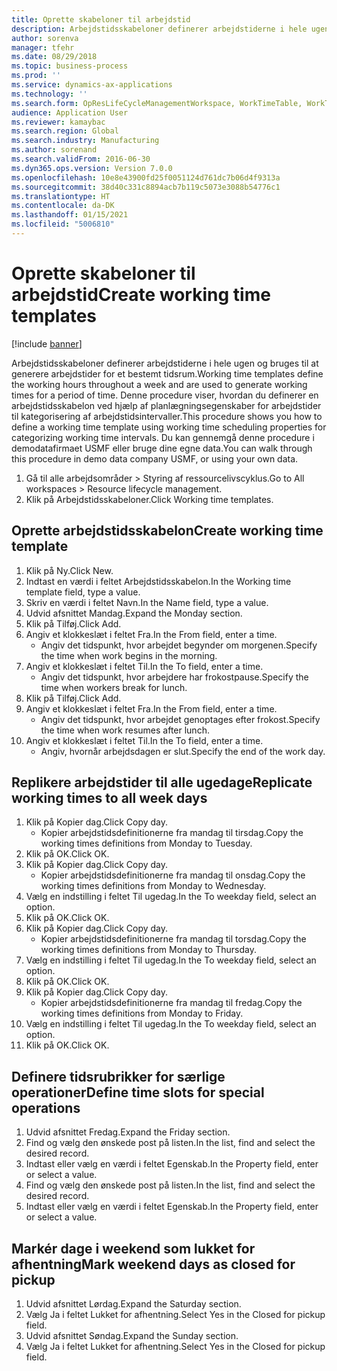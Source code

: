 ```yaml
---
title: Oprette skabeloner til arbejdstid
description: Arbejdstidsskabeloner definerer arbejdstiderne i hele ugen og bruges til at generere arbejdstider for et bestemt tidsrum.
author: sorenva
manager: tfehr
ms.date: 08/29/2018
ms.topic: business-process
ms.prod: ''
ms.service: dynamics-ax-applications
ms.technology: ''
ms.search.form: OpResLifeCycleManagementWorkspace, WorkTimeTable, WorkTimeCopyDayDialog, WorkPeriodTemplate
audience: Application User
ms.reviewer: kamaybac
ms.search.region: Global
ms.search.industry: Manufacturing
ms.author: sorenand
ms.search.validFrom: 2016-06-30
ms.dyn365.ops.version: Version 7.0.0
ms.openlocfilehash: 10e8e43900fd25f0051124d761dc7b06d4f9313a
ms.sourcegitcommit: 38d40c331c8894acb7b119c5073e3088b54776c1
ms.translationtype: HT
ms.contentlocale: da-DK
ms.lasthandoff: 01/15/2021
ms.locfileid: "5006810"
---
```

# <a name="create-working-time-templates"></a><span data-ttu-id="7d416-103">Oprette skabeloner til arbejdstid</span><span class="sxs-lookup"><span data-stu-id="7d416-103">Create working time templates</span></span>

[!include [banner](../../includes/banner.md)]

<span data-ttu-id="7d416-104">Arbejdstidsskabeloner definerer arbejdstiderne i hele ugen og bruges til at generere arbejdstider for et bestemt tidsrum.</span><span class="sxs-lookup"><span data-stu-id="7d416-104">Working time templates define the working hours throughout a week and are used to generate working times for a period of time.</span></span> <span data-ttu-id="7d416-105">Denne procedure viser, hvordan du definerer en arbejdstidsskabelon ved hjælp af planlægningsegenskaber for arbejdstider til kategorisering af arbejdstidsintervaller.</span><span class="sxs-lookup"><span data-stu-id="7d416-105">This procedure shows you how to define a working time template using working time scheduling properties for categorizing working time intervals.</span></span> <span data-ttu-id="7d416-106">Du kan gennemgå denne procedure i demodatafirmaet USMF eller bruge dine egne data.</span><span class="sxs-lookup"><span data-stu-id="7d416-106">You can walk through this procedure in demo data company USMF, or using your own data.</span></span>

1. <span data-ttu-id="7d416-107">Gå til alle arbejdsområder > Styring af ressourcelivscyklus.</span><span class="sxs-lookup"><span data-stu-id="7d416-107">Go to All workspaces > Resource lifecycle management.</span></span>
2. <span data-ttu-id="7d416-108">Klik på Arbejdstidsskabeloner.</span><span class="sxs-lookup"><span data-stu-id="7d416-108">Click Working time templates.</span></span>

## <a name="create-working-time-template"></a><span data-ttu-id="7d416-109">Oprette arbejdstidsskabelon</span><span class="sxs-lookup"><span data-stu-id="7d416-109">Create working time template</span></span>
1. <span data-ttu-id="7d416-110">Klik på Ny.</span><span class="sxs-lookup"><span data-stu-id="7d416-110">Click New.</span></span>
2. <span data-ttu-id="7d416-111">Indtast en værdi i feltet Arbejdstidsskabelon.</span><span class="sxs-lookup"><span data-stu-id="7d416-111">In the Working time template field, type a value.</span></span>
3. <span data-ttu-id="7d416-112">Skriv en værdi i feltet Navn.</span><span class="sxs-lookup"><span data-stu-id="7d416-112">In the Name field, type a value.</span></span>
4. <span data-ttu-id="7d416-113">Udvid afsnittet Mandag.</span><span class="sxs-lookup"><span data-stu-id="7d416-113">Expand the Monday section.</span></span>
5. <span data-ttu-id="7d416-114">Klik på Tilføj.</span><span class="sxs-lookup"><span data-stu-id="7d416-114">Click Add.</span></span>
6. <span data-ttu-id="7d416-115">Angiv et klokkeslæt i feltet Fra.</span><span class="sxs-lookup"><span data-stu-id="7d416-115">In the From field, enter a time.</span></span>
    * <span data-ttu-id="7d416-116">Angiv det tidspunkt, hvor arbejdet begynder om morgenen.</span><span class="sxs-lookup"><span data-stu-id="7d416-116">Specify the time when work begins in the morning.</span></span>  
7. <span data-ttu-id="7d416-117">Angiv et klokkeslæt i feltet Til.</span><span class="sxs-lookup"><span data-stu-id="7d416-117">In the To field, enter a time.</span></span>
    * <span data-ttu-id="7d416-118">Angiv det tidspunkt, hvor arbejdere har frokostpause.</span><span class="sxs-lookup"><span data-stu-id="7d416-118">Specify the time when workers break for lunch.</span></span>  
8. <span data-ttu-id="7d416-119">Klik på Tilføj.</span><span class="sxs-lookup"><span data-stu-id="7d416-119">Click Add.</span></span>
9. <span data-ttu-id="7d416-120">Angiv et klokkeslæt i feltet Fra.</span><span class="sxs-lookup"><span data-stu-id="7d416-120">In the From field, enter a time.</span></span>
    * <span data-ttu-id="7d416-121">Angiv det tidspunkt, hvor arbejdet genoptages efter frokost.</span><span class="sxs-lookup"><span data-stu-id="7d416-121">Specify the time when work resumes after lunch.</span></span>  
10. <span data-ttu-id="7d416-122">Angiv et klokkeslæt i feltet Til.</span><span class="sxs-lookup"><span data-stu-id="7d416-122">In the To field, enter a time.</span></span>
    * <span data-ttu-id="7d416-123">Angiv, hvornår arbejdsdagen er slut.</span><span class="sxs-lookup"><span data-stu-id="7d416-123">Specify the end of the work day.</span></span>  

## <a name="replicate-working-times-to-all-week-days"></a><span data-ttu-id="7d416-124">Replikere arbejdstider til alle ugedage</span><span class="sxs-lookup"><span data-stu-id="7d416-124">Replicate working times to all week days</span></span>
1. <span data-ttu-id="7d416-125">Klik på Kopier dag.</span><span class="sxs-lookup"><span data-stu-id="7d416-125">Click Copy day.</span></span>
    * <span data-ttu-id="7d416-126">Kopier arbejdstidsdefinitionerne fra mandag til tirsdag.</span><span class="sxs-lookup"><span data-stu-id="7d416-126">Copy the working times definitions from Monday to Tuesday.</span></span>  
2. <span data-ttu-id="7d416-127">Klik på OK.</span><span class="sxs-lookup"><span data-stu-id="7d416-127">Click OK.</span></span>
3. <span data-ttu-id="7d416-128">Klik på Kopier dag.</span><span class="sxs-lookup"><span data-stu-id="7d416-128">Click Copy day.</span></span>
    * <span data-ttu-id="7d416-129">Kopier arbejdstidsdefinitionerne fra mandag til onsdag.</span><span class="sxs-lookup"><span data-stu-id="7d416-129">Copy the working times definitions from Monday to Wednesday.</span></span>  
4. <span data-ttu-id="7d416-130">Vælg en indstilling i feltet Til ugedag.</span><span class="sxs-lookup"><span data-stu-id="7d416-130">In the To weekday field, select an option.</span></span>
5. <span data-ttu-id="7d416-131">Klik på OK.</span><span class="sxs-lookup"><span data-stu-id="7d416-131">Click OK.</span></span>
6. <span data-ttu-id="7d416-132">Klik på Kopier dag.</span><span class="sxs-lookup"><span data-stu-id="7d416-132">Click Copy day.</span></span>
    * <span data-ttu-id="7d416-133">Kopier arbejdstidsdefinitionerne fra mandag til torsdag.</span><span class="sxs-lookup"><span data-stu-id="7d416-133">Copy the working times definitions from Monday to Thursday.</span></span>  
7. <span data-ttu-id="7d416-134">Vælg en indstilling i feltet Til ugedag.</span><span class="sxs-lookup"><span data-stu-id="7d416-134">In the To weekday field, select an option.</span></span>
8. <span data-ttu-id="7d416-135">Klik på OK.</span><span class="sxs-lookup"><span data-stu-id="7d416-135">Click OK.</span></span>
9. <span data-ttu-id="7d416-136">Klik på Kopier dag.</span><span class="sxs-lookup"><span data-stu-id="7d416-136">Click Copy day.</span></span>
    * <span data-ttu-id="7d416-137">Kopier arbejdstidsdefinitionerne fra mandag til fredag.</span><span class="sxs-lookup"><span data-stu-id="7d416-137">Copy the working times definitions from Monday to Friday.</span></span>  
10. <span data-ttu-id="7d416-138">Vælg en indstilling i feltet Til ugedag.</span><span class="sxs-lookup"><span data-stu-id="7d416-138">In the To weekday field, select an option.</span></span>
11. <span data-ttu-id="7d416-139">Klik på OK.</span><span class="sxs-lookup"><span data-stu-id="7d416-139">Click OK.</span></span>

## <a name="define-time-slots-for-special-operations"></a><span data-ttu-id="7d416-140">Definere tidsrubrikker for særlige operationer</span><span class="sxs-lookup"><span data-stu-id="7d416-140">Define time slots for special operations</span></span>
1. <span data-ttu-id="7d416-141">Udvid afsnittet Fredag.</span><span class="sxs-lookup"><span data-stu-id="7d416-141">Expand the Friday section.</span></span>
2. <span data-ttu-id="7d416-142">Find og vælg den ønskede post på listen.</span><span class="sxs-lookup"><span data-stu-id="7d416-142">In the list, find and select the desired record.</span></span>
3. <span data-ttu-id="7d416-143">Indtast eller vælg en værdi i feltet Egenskab.</span><span class="sxs-lookup"><span data-stu-id="7d416-143">In the Property field, enter or select a value.</span></span>
4. <span data-ttu-id="7d416-144">Find og vælg den ønskede post på listen.</span><span class="sxs-lookup"><span data-stu-id="7d416-144">In the list, find and select the desired record.</span></span>
5. <span data-ttu-id="7d416-145">Indtast eller vælg en værdi i feltet Egenskab.</span><span class="sxs-lookup"><span data-stu-id="7d416-145">In the Property field, enter or select a value.</span></span>

## <a name="mark-weekend-days-as-closed-for-pickup"></a><span data-ttu-id="7d416-146">Markér dage i weekend som lukket for afhentning</span><span class="sxs-lookup"><span data-stu-id="7d416-146">Mark weekend days as closed for pickup</span></span>
1. <span data-ttu-id="7d416-147">Udvid afsnittet Lørdag.</span><span class="sxs-lookup"><span data-stu-id="7d416-147">Expand the Saturday section.</span></span>
2. <span data-ttu-id="7d416-148">Vælg Ja i feltet Lukket for afhentning.</span><span class="sxs-lookup"><span data-stu-id="7d416-148">Select Yes in the Closed for pickup field.</span></span>
3. <span data-ttu-id="7d416-149">Udvid afsnittet Søndag.</span><span class="sxs-lookup"><span data-stu-id="7d416-149">Expand the Sunday section.</span></span>
4. <span data-ttu-id="7d416-150">Vælg Ja i feltet Lukket for afhentning.</span><span class="sxs-lookup"><span data-stu-id="7d416-150">Select Yes in the Closed for pickup field.</span></span>

